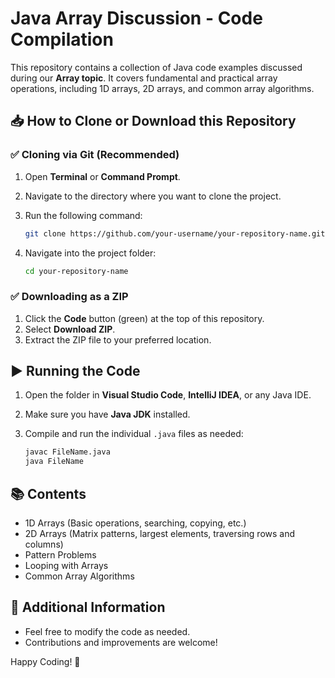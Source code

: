 # Java Array Discussion - Code Compilation

This repository contains a collection of Java code examples discussed during our **Array topic**. It covers fundamental and practical array operations, including 1D arrays, 2D arrays, and common array algorithms.

## 📥 How to Clone or Download this Repository

### ✅ Cloning via Git (Recommended)
1. Open **Terminal** or **Command Prompt**.
2. Navigate to the directory where you want to clone the project.
3. Run the following command:

    ```bash
    git clone https://github.com/your-username/your-repository-name.git
    ```

4. Navigate into the project folder:

    ```bash
    cd your-repository-name
    ```

### ✅ Downloading as a ZIP
1. Click the **Code** button (green) at the top of this repository.
2. Select **Download ZIP**.
3. Extract the ZIP file to your preferred location.

## ▶️ Running the Code
1. Open the folder in **Visual Studio Code**, **IntelliJ IDEA**, or any Java IDE.
2. Make sure you have **Java JDK** installed.
3. Compile and run the individual `.java` files as needed:

    ```bash
    javac FileName.java
    java FileName
    ```

## 📚 Contents
- 1D Arrays (Basic operations, searching, copying, etc.)
- 2D Arrays (Matrix patterns, largest elements, traversing rows and columns)
- Pattern Problems
- Looping with Arrays
- Common Array Algorithms

## 🔗 Additional Information
- Feel free to modify the code as needed.
- Contributions and improvements are welcome!

Happy Coding! 🚀
